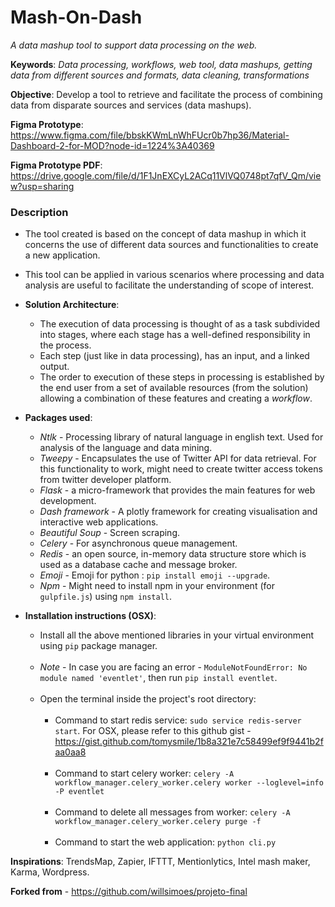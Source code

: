 # Mash-On-Dash
*A data mashup tool to support data processing on the web.*

**Keywords**: *Data processing, workflows, web tool, data mashups, getting data from different sources and formats,
data cleaning, transformations*

**Objective**: Develop a tool to retrieve and facilitate the process of combining data from disparate sources and
services (data mashups).

**Figma Prototype**: https://www.figma.com/file/bbskKWmLnWhFUcr0b7hp36/Material-Dashboard-2-for-MOD?node-id=1224%3A40369

**Figma Prototype PDF**: https://drive.google.com/file/d/1F1JnEXCyL2ACq11VlVQ0748pt7qfV_Qm/view?usp=sharing

### Description
- The tool created is based on the concept of data mashup in which it concerns the use of different data sources and
functionalities to create a new application.   
  

- This tool can be applied in various scenarios where processing and data analysis are useful to facilitate the 
understanding of scope of interest.   
  

- **Solution Architecture**:
    - The execution of data processing is thought of as a task subdivided into stages, where each stage has a well-defined
    responsibility in the process.
    - Each step (just like in data processing), has an input, and a linked output.
    - The order to execution of these steps in processing is established by the end user from a set of available 
      resources (from the solution) allowing a combination of these features and creating a *workflow*.   


- **Packages used**: 
    - *Ntlk* - Processing library of natural language in english text. Used for analysis of the language and data mining.
    - *Tweepy* - Encapsulates the use of Twitter API for data retrieval. For this functionality to work, might need to 
      create twitter access tokens from twitter developer platform.
    - *Flask* - a micro-framework that provides the main features for web development.
    - *Dash framework* - A plotly framework for creating visualisation and interactive web applications.
    - *Beautiful Soup* - Screen scraping.
    - *Celery* - For asynchronous queue management.
    - *Redis* - an open source, in-memory data structure store which is used as a database cache and message broker.
    - *Emoji* - Emoji for python : `pip install emoji --upgrade`.
    - *Npm* - Might need to install npm in your environment (for `gulpfile.js`) using `npm install`.
      

- **Installation instructions (OSX)**:
    - Install all the above mentioned libraries in your virtual environment using `pip` package manager.
      <br>
      <br>
    - *Note* - In case you are facing an error - `ModuleNotFoundError: No module named 'eventlet'`, then run `pip install eventlet`.
      <br>
      <br>
    - Open the terminal inside the project's root directory:<br><br>
      - Command to start redis service: `sudo service redis-server start`. For OSX, please refer to this github gist - 
        https://gist.github.com/tomysmile/1b8a321e7c58499ef9f9441b2faa0aa8
        <br>
        <br>
      - Command to start celery worker: `celery -A workflow_manager.celery_worker.celery worker --loglevel=info -P eventlet`
        <br>
        <br>
      - Command to delete all messages from worker: `celery -A workflow_manager.celery_worker.celery purge -f`
        <br>
        <br>
      - Command to start the web application: `python cli.py`   
  

**Inspirations**: TrendsMap, Zapier, IFTTT, Mentionlytics, Intel mash maker, Karma, Wordpress.

**Forked from** - https://github.com/willsimoes/projeto-final 


